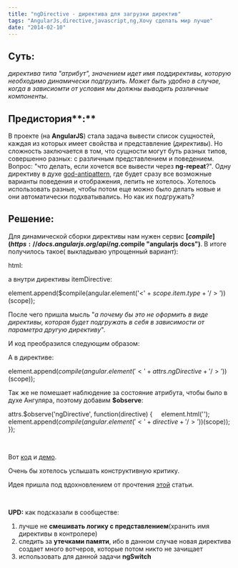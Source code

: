 ```yaml
---
title: "ngDirective - директива для загрузки директив"
tags: "AngularJs,directive,javascript,ng,Хочу сделать мир лучше"
date: "2014-02-10"
---
```


## Суть:

_директива типа "атрибут", значением идет имя поддирективы, которую необходимо динамически подгрузить. Может быть удобно в случае, когда в зависиомти от условия мы должны выводить различные компоненты_.

## Предистория**:**

В проекте (на **AngularJS**) стала задача вывести список сущностей, каждая из которых имеет свойства и представление (_директивы_). Но сложность заключается в том, что сущности могут буть разных типов, совершенно разных: с различным представлением и поведением. Вопрос: "что делать, если хочется все вывести через **ng-repeat**?". Одну директиву в духе [god-antipattern](https://ru.wikipedia.org/wiki/%D0%91%D0%BE%D0%B6%D0%B5%D1%81%D1%82%D0%B2%D0%B5%D0%BD%D0%BD%D1%8B%D0%B9_%D0%BE%D0%B1%D1%8A%D0%B5%D0%BA%D1%82), где будет сразу все возможные варианты поведения и отображения, лепить не хотелось. Хотелось использовать разные, чтобы потом еще можно было делать новые и они автоматически подхватывались. Но как их подгружать?

## Решение:

Для динамической сборки директивы нам нужен сервис **[$compile](https://docs.angularjs.org/api/ng.$compile "angularjs docs")**. В итоге получилось такое( выкладываю упрощенный вариант):

html:

<div ng-repeat="item in items">
  <itemDirective></itemDirective>
</div>

а внутри директивы itemDirective:

element.append($compile(angular.element('<' + $scope.item.type + '/>'))($scope));

После чего пришла мысль "_а почему бы это не оформить в виде директивы, которая будет подгружать в себя в зависимости от параметра другую директиву_".

И код преобразился следующим образом:

<div ng-repeat="item in items">
  <itemDirective ng-directive="{{item.type}}"></itemDirective>
</div>

А в директиве:

element.append($compile(angular.element('<' +  attrs.ngDirective + '/>'))($scope));

Так же не помешает наблюдение за состояние атрибута, чтобы было в духе Ангуляра, поэтому добавим **$observe**:

attrs.$observe('ngDirective', function(directive) {
    element.html('');
    element.append($compile(angular.element('<' + directive + '/>'))($scope));
});

 

Вот [код](https://github.com/stevermeister/ngDirective "github") и [демо](https://jsbin.com/sewug/1/).

Очень бы хотелось услышать конструктивную критику.

Идея пришла под вдохновлением от прочтения [этой](https://onehungrymind.com/angularjs-dynamic-templates/) статьи.

 

**UPD:** как подсказали в сообществе:

1. лучше не **смешивать логику с представлением**(хранить имя директивы в контролере)
2. следить за **утечками памяти**, ибо в данном случае новая директива создает много вотчеров, которые потом никто не зачищает
3. использовать для данной задачи **ngSwitch**
